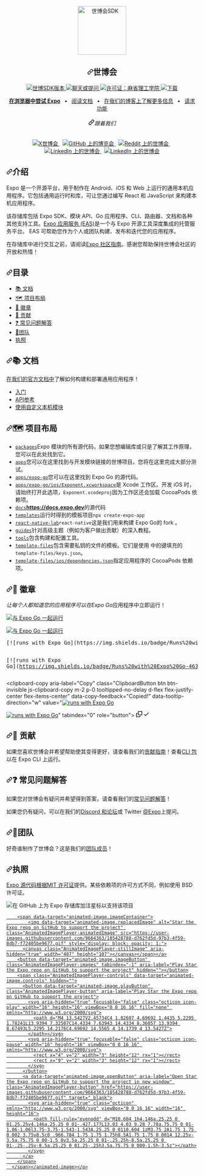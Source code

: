 <div class="Box-sc-g0xbh4-0 bJMeLZ js-snippet-clipboard-copy-unpositioned" data-hpc="true"><article class="markdown-body entry-content container-lg" itemprop="text">
<p align="center" dir="auto">
  <a href="https://expo.dev/" rel="nofollow">
    <img alt="世博会SDK" height="128" src="/expo/expo/raw/main/.github/resources/banner.png" style="max-width: 100%;">
    </a></p><h1 align="center" tabindex="-1" dir="auto"><a id="user-content-expo" class="anchor" aria-hidden="true" tabindex="-1" href="#expo"><svg class="octicon octicon-link" viewBox="0 0 16 16" version="1.1" width="16" height="16" aria-hidden="true"><path d="m7.775 3.275 1.25-1.25a3.5 3.5 0 1 1 4.95 4.95l-2.5 2.5a3.5 3.5 0 0 1-4.95 0 .751.751 0 0 1 .018-1.042.751.751 0 0 1 1.042-.018 1.998 1.998 0 0 0 2.83 0l2.5-2.5a2.002 2.002 0 0 0-2.83-2.83l-1.25 1.25a.751.751 0 0 1-1.042-.018.751.751 0 0 1-.018-1.042Zm-4.69 9.64a1.998 1.998 0 0 0 2.83 0l1.25-1.25a.751.751 0 0 1 1.042.018.751.751 0 0 1 .018 1.042l-1.25 1.25a3.5 3.5 0 1 1-4.95-4.95l2.5-2.5a3.5 3.5 0 0 1 4.95 0 .751.751 0 0 1-.018 1.042.751.751 0 0 1-1.042.018 1.998 1.998 0 0 0-2.83 0l-2.5 2.5a1.998 1.998 0 0 0 0 2.83Z"></path></svg></a><font style="vertical-align: inherit;"><font style="vertical-align: inherit;">世博会</font></font></h1>
  
<p dir="auto"></p>
<p align="center" dir="auto">
   <a aria-label="SDK版本" href="https://www.npmjs.com/package/expo" rel="nofollow">
    <img alt="世博SDK版本" src="https://camo.githubusercontent.com/5221b39b7eb706ed6ec7f24bd9cfaa381df309bd410fe39d67a2ea2d1f03a02d/68747470733a2f2f696d672e736869656c64732e696f2f6e706d2f762f6578706f2e7376673f7374796c653d666c61742d737175617265266c6162656c3d53444b266c6162656c436f6c6f723d30303030303026636f6c6f723d343633304542" data-canonical-src="https://img.shields.io/npm/v/expo.svg?style=flat-square&amp;label=SDK&amp;labelColor=000000&amp;color=4630EB" style="max-width: 100%;">
  </a>
  <a aria-label="聊天或提问" href="https://chat.expo.dev" rel="nofollow">
    <img alt="聊天或提问" src="https://camo.githubusercontent.com/983998f29a0f2d7f285bd248fbb248357cb64ec6e65ad00594eb504af0a2a32a/68747470733a2f2f696d672e736869656c64732e696f2f646973636f72642f3639353431313233323835363939373936382e7376673f7374796c653d666c61742d737175617265266c6162656c436f6c6f723d30303030303026636f6c6f723d343633304542266c6f676f3d646973636f7264266c6f676f436f6c6f723d464646464646266c6162656c3d43686174253230776974682532307573" data-canonical-src="https://img.shields.io/discord/695411232856997968.svg?style=flat-square&amp;labelColor=000000&amp;color=4630EB&amp;logo=discord&amp;logoColor=FFFFFF&amp;label=Chat%20with%20us" style="max-width: 100%;">
  </a>
  <a aria-label="世博会免费使用" href="https://github.com/expo/expo/blob/main/LICENSE">
    <img alt="许可证：麻省理工学院" src="https://camo.githubusercontent.com/a563476c69bcdfcc04a38170be80df76bad25156a1e417c3e15ee091e4802c12/68747470733a2f2f696d672e736869656c64732e696f2f62616467652f4c6963656e73652d4d49542d737563636573732e7376673f7374796c653d666c61742d73717561726526636f6c6f723d333343433132" data-canonical-src="https://img.shields.io/badge/License-MIT-success.svg?style=flat-square&amp;color=33CC12" style="max-width: 100%;">
  </a>
  <a aria-label="展会下载" href="http://www.npmtrends.com/expo" rel="nofollow">
    <img alt="下载" src="https://camo.githubusercontent.com/ebfd305a1c9e216d33568ee1ee201f8d3fbdf6053805e004f0ad0b52fc5fce10/68747470733a2f2f696d672e736869656c64732e696f2f6e706d2f646d2f6578706f2e7376673f7374796c653d666c61742d737175617265266c6162656c436f6c6f723d6772617926636f6c6f723d333343433132266c6162656c3d446f776e6c6f616473" data-canonical-src="https://img.shields.io/npm/dm/expo.svg?style=flat-square&amp;labelColor=gray&amp;color=33CC12&amp;label=Downloads" style="max-width: 100%;">
  </a>
</p>
<p align="center" dir="auto">
  <a aria-label="尝试世博会和零食" href="https://snack.expo.dev" rel="nofollow"><b><font style="vertical-align: inherit;"><font style="vertical-align: inherit;">在浏览器中尝试 Expo</font></font></b></a><font style="vertical-align: inherit;"><font style="vertical-align: inherit;"> 
&ensp;•&ensp;
  </font></font><a aria-label="世博会文件" href="https://docs.expo.dev" rel="nofollow"><font style="vertical-align: inherit;"><font style="vertical-align: inherit;">阅读文档</font></font></a><font style="vertical-align: inherit;"><font style="vertical-align: inherit;">
&ensp;•&ensp;
  </font></font><a aria-label="世博会文件" href="https://blog.expo.dev" rel="nofollow"><font style="vertical-align: inherit;"><font style="vertical-align: inherit;">在我们的博客上了解更多信息</font></font></a><font style="vertical-align: inherit;"><font style="vertical-align: inherit;">
&ensp;•&ensp;
  </font></font><a aria-label="世博会文件" href="https://expo.canny.io/feature-requests" rel="nofollow"><font style="vertical-align: inherit;"><font style="vertical-align: inherit;">请求功能</font></font></a>
</p>
<h6 align="center" tabindex="-1" dir="auto"><a id="user-content-follow-us-on" class="anchor" aria-hidden="true" tabindex="-1" href="#follow-us-on"><svg class="octicon octicon-link" viewBox="0 0 16 16" version="1.1" width="16" height="16" aria-hidden="true"><path d="m7.775 3.275 1.25-1.25a3.5 3.5 0 1 1 4.95 4.95l-2.5 2.5a3.5 3.5 0 0 1-4.95 0 .751.751 0 0 1 .018-1.042.751.751 0 0 1 1.042-.018 1.998 1.998 0 0 0 2.83 0l2.5-2.5a2.002 2.002 0 0 0-2.83-2.83l-1.25 1.25a.751.751 0 0 1-1.042-.018.751.751 0 0 1-.018-1.042Zm-4.69 9.64a1.998 1.998 0 0 0 2.83 0l1.25-1.25a.751.751 0 0 1 1.042.018.751.751 0 0 1 .018 1.042l-1.25 1.25a3.5 3.5 0 1 1-4.95-4.95l2.5-2.5a3.5 3.5 0 0 1 4.95 0 .751.751 0 0 1-.018 1.042.751.751 0 0 1-1.042.018 1.998 1.998 0 0 0-2.83 0l-2.5 2.5a1.998 1.998 0 0 0 0 2.83Z"></path></svg></a><font style="vertical-align: inherit;"><font style="vertical-align: inherit;">跟着我们</font></font></h6>
<p align="center" dir="auto">
  <a aria-label="在 X 上关注 @expo" href="https://twitter.com/intent/follow?screen_name=expo" rel="nofollow">
    <img alt="X世博会" src="https://camo.githubusercontent.com/90d600582ead821d931b3bb7b7d52c9ff985021b4a8cd6287d3ed94b12ce15f8/68747470733a2f2f696d672e736869656c64732e696f2f62616467652f582d3030303030303f7374796c653d666f722d7468652d6261646765266c6f676f3d78266c6f676f436f6c6f723d7768697465" data-canonical-src="https://img.shields.io/badge/X-000000?style=for-the-badge&amp;logo=x&amp;logoColor=white" style="max-width: 100%;">
  </a>&nbsp;
  <a aria-label="在 GitHub 上关注 @expo" href="https://github.com/expo">
    <img alt="GitHub 上的博览会" src="https://camo.githubusercontent.com/ebeada5e03d78ea21e211cd210f33bd5e9e13afdf3be9655dcfc7ad42462c259/68747470733a2f2f696d672e736869656c64732e696f2f62616467652f4769744875622d3232323232323f7374796c653d666f722d7468652d6261646765266c6f676f3d676974687562266c6f676f436f6c6f723d7768697465" data-canonical-src="https://img.shields.io/badge/GitHub-222222?style=for-the-badge&amp;logo=github&amp;logoColor=white" style="max-width: 100%;">
  </a>&nbsp;
  <a aria-label="在 Reddit 上关注@expo" href="https://www.reddit.com/r/expo/" rel="nofollow">
    <img alt="Reddit 上的世博会" src="https://camo.githubusercontent.com/b85dfe5395698cf1f277d69c420bcd3d5a1e2f0105e46dc77601b109614b1974/68747470733a2f2f696d672e736869656c64732e696f2f62616467652f5265646469742d4646343530303f7374796c653d666f722d7468652d6261646765266c6f676f3d726564646974266c6f676f436f6c6f723d7768697465" data-canonical-src="https://img.shields.io/badge/Reddit-FF4500?style=for-the-badge&amp;logo=reddit&amp;logoColor=white" style="max-width: 100%;">
  </a>&nbsp;
  <a aria-label="在 Bluesky 上关注 @expo" href="https://bsky.app/profile/expo.dev" rel="nofollow">
    <img alt="LinkedIn 上的世博会" src="https://camo.githubusercontent.com/6db93f8a45ac196b4991b2ec675240bc506f5869d6ba5b6011a6d2406b2cc417/68747470733a2f2f696d672e736869656c64732e696f2f62616467652f426c7565736b792d3144413146323f7374796c653d666f722d7468652d6261646765266c6f676f3d626c7565736b79266c6f676f436f6c6f723d7768697465" data-canonical-src="https://img.shields.io/badge/Bluesky-1DA1F2?style=for-the-badge&amp;logo=bluesky&amp;logoColor=white" style="max-width: 100%;">
  </a>&nbsp;
  <a aria-label="在 LinkedIn 上关注@expo" href="https://www.linkedin.com/company/expo-dev" rel="nofollow">
    <img alt="LinkedIn 上的世博会" src="https://camo.githubusercontent.com/591c02e8ff595d43e0b35b1b29aed639a7154b959cd8f8c854b9e176d885b094/68747470733a2f2f696d672e736869656c64732e696f2f62616467652f4c696e6b6564496e2d3030373742353f7374796c653d666f722d7468652d6261646765266c6f676f3d6c696e6b6564696e266c6f676f436f6c6f723d7768697465" data-canonical-src="https://img.shields.io/badge/LinkedIn-0077B5?style=for-the-badge&amp;logo=linkedin&amp;logoColor=white" style="max-width: 100%;">
  </a>
</p>
<h2 tabindex="-1" dir="auto"><a id="user-content-introduction" class="anchor" aria-hidden="true" tabindex="-1" href="#introduction"><svg class="octicon octicon-link" viewBox="0 0 16 16" version="1.1" width="16" height="16" aria-hidden="true"><path d="m7.775 3.275 1.25-1.25a3.5 3.5 0 1 1 4.95 4.95l-2.5 2.5a3.5 3.5 0 0 1-4.95 0 .751.751 0 0 1 .018-1.042.751.751 0 0 1 1.042-.018 1.998 1.998 0 0 0 2.83 0l2.5-2.5a2.002 2.002 0 0 0-2.83-2.83l-1.25 1.25a.751.751 0 0 1-1.042-.018.751.751 0 0 1-.018-1.042Zm-4.69 9.64a1.998 1.998 0 0 0 2.83 0l1.25-1.25a.751.751 0 0 1 1.042.018.751.751 0 0 1 .018 1.042l-1.25 1.25a3.5 3.5 0 1 1-4.95-4.95l2.5-2.5a3.5 3.5 0 0 1 4.95 0 .751.751 0 0 1-.018 1.042.751.751 0 0 1-1.042.018 1.998 1.998 0 0 0-2.83 0l-2.5 2.5a1.998 1.998 0 0 0 0 2.83Z"></path></svg></a><font style="vertical-align: inherit;"><font style="vertical-align: inherit;">介绍</font></font></h2>
<p dir="auto"><font style="vertical-align: inherit;"><font style="vertical-align: inherit;">Expo 是一个开源平台，用于制作在 Android、iOS 和 Web 上运行的通用本机应用程序。它包括通用运行时和库，可让您通过编写 React 和 JavaScript 来构建本机应用程序。</font></font></p>
<p dir="auto"><font style="vertical-align: inherit;"><font style="vertical-align: inherit;">该存储库包括 Expo SDK、模块 API、Go 应用程序、CLI、路由器、文档和各种其他支持工具。</font></font><a href="https://expo.dev/eas" rel="nofollow"><font style="vertical-align: inherit;"><font style="vertical-align: inherit;">Expo 应用服务 (EAS)</font></font></a><font style="vertical-align: inherit;"><font style="vertical-align: inherit;">是一个与 Expo 开源工具深度集成的托管服务平台。 EAS 可帮助您作为个人或团队构建、发布和迭代您的应用程序。</font></font></p>
<p dir="auto"><font style="vertical-align: inherit;"><font style="vertical-align: inherit;">在存储库中进行交互之前，</font><font style="vertical-align: inherit;">请阅读</font></font><a href="https://expo.dev/guidelines" rel="nofollow"><font style="vertical-align: inherit;"><font style="vertical-align: inherit;">Expo 社区指南</font></font></a><font style="vertical-align: inherit;"><font style="vertical-align: inherit;">。感谢您帮助保持世博会社区的开放和热情！</font></font></p>
<h2 tabindex="-1" dir="auto"><a id="user-content-table-of-contents" class="anchor" aria-hidden="true" tabindex="-1" href="#table-of-contents"><svg class="octicon octicon-link" viewBox="0 0 16 16" version="1.1" width="16" height="16" aria-hidden="true"><path d="m7.775 3.275 1.25-1.25a3.5 3.5 0 1 1 4.95 4.95l-2.5 2.5a3.5 3.5 0 0 1-4.95 0 .751.751 0 0 1 .018-1.042.751.751 0 0 1 1.042-.018 1.998 1.998 0 0 0 2.83 0l2.5-2.5a2.002 2.002 0 0 0-2.83-2.83l-1.25 1.25a.751.751 0 0 1-1.042-.018.751.751 0 0 1-.018-1.042Zm-4.69 9.64a1.998 1.998 0 0 0 2.83 0l1.25-1.25a.751.751 0 0 1 1.042.018.751.751 0 0 1 .018 1.042l-1.25 1.25a3.5 3.5 0 1 1-4.95-4.95l2.5-2.5a3.5 3.5 0 0 1 4.95 0 .751.751 0 0 1-.018 1.042.751.751 0 0 1-1.042.018 1.998 1.998 0 0 0-2.83 0l-2.5 2.5a1.998 1.998 0 0 0 0 2.83Z"></path></svg></a><font style="vertical-align: inherit;"><font style="vertical-align: inherit;">目录</font></font></h2>
<ul dir="auto">
<li><a href="#-documentation"><font style="vertical-align: inherit;"><font style="vertical-align: inherit;">📚 文档</font></font></a></li>
<li><a href="#-project-layout"><font style="vertical-align: inherit;"><font style="vertical-align: inherit;">🗺 项目布局</font></font></a></li>
<li><a href="#-badges"><font style="vertical-align: inherit;"><font style="vertical-align: inherit;">🏅 徽章</font></font></a></li>
<li><a href="#-contributing"><font style="vertical-align: inherit;"><font style="vertical-align: inherit;">👏 贡献</font></font></a></li>
<li><a href="#-faq"><font style="vertical-align: inherit;"><font style="vertical-align: inherit;">❓ 常见问题解答</font></font></a></li>
<li><a href="#-the-team"><font style="vertical-align: inherit;"><font style="vertical-align: inherit;">💙团队</font></font></a></li>
<li><a href="#license"><font style="vertical-align: inherit;"><font style="vertical-align: inherit;">执照</font></font></a></li>
</ul>
<h2 tabindex="-1" dir="auto"><a id="user-content--documentation" class="anchor" aria-hidden="true" tabindex="-1" href="#-documentation"><svg class="octicon octicon-link" viewBox="0 0 16 16" version="1.1" width="16" height="16" aria-hidden="true"><path d="m7.775 3.275 1.25-1.25a3.5 3.5 0 1 1 4.95 4.95l-2.5 2.5a3.5 3.5 0 0 1-4.95 0 .751.751 0 0 1 .018-1.042.751.751 0 0 1 1.042-.018 1.998 1.998 0 0 0 2.83 0l2.5-2.5a2.002 2.002 0 0 0-2.83-2.83l-1.25 1.25a.751.751 0 0 1-1.042-.018.751.751 0 0 1-.018-1.042Zm-4.69 9.64a1.998 1.998 0 0 0 2.83 0l1.25-1.25a.751.751 0 0 1 1.042.018.751.751 0 0 1 .018 1.042l-1.25 1.25a3.5 3.5 0 1 1-4.95-4.95l2.5-2.5a3.5 3.5 0 0 1 4.95 0 .751.751 0 0 1-.018 1.042.751.751 0 0 1-1.042.018 1.998 1.998 0 0 0-2.83 0l-2.5 2.5a1.998 1.998 0 0 0 0 2.83Z"></path></svg></a><font style="vertical-align: inherit;"><font style="vertical-align: inherit;">📚 文档</font></font></h2>
<p dir="auto"><font style="vertical-align: inherit;"><a aria-label="世博会文件" href="https://docs.expo.dev" rel="nofollow"><font style="vertical-align: inherit;">在我们的官方文档中</font></a><font style="vertical-align: inherit;">了解如何构建和部署通用应用程序！</font></font><a aria-label="世博会文件" href="https://docs.expo.dev" rel="nofollow"><font style="vertical-align: inherit;"></font></a></p>
<ul dir="auto">
<li><a href="https://docs.expo.dev/" rel="nofollow"><font style="vertical-align: inherit;"><font style="vertical-align: inherit;">入门</font></font></a></li>
<li><a href="https://docs.expo.dev/versions/latest/" rel="nofollow"><font style="vertical-align: inherit;"><font style="vertical-align: inherit;">API参考</font></font></a></li>
<li><a href="https://docs.expo.dev/workflow/customizing/" rel="nofollow"><font style="vertical-align: inherit;"><font style="vertical-align: inherit;">使用自定义本机模块</font></font></a></li>
</ul>
<h2 tabindex="-1" dir="auto"><a id="user-content--project-layout" class="anchor" aria-hidden="true" tabindex="-1" href="#-project-layout"><svg class="octicon octicon-link" viewBox="0 0 16 16" version="1.1" width="16" height="16" aria-hidden="true"><path d="m7.775 3.275 1.25-1.25a3.5 3.5 0 1 1 4.95 4.95l-2.5 2.5a3.5 3.5 0 0 1-4.95 0 .751.751 0 0 1 .018-1.042.751.751 0 0 1 1.042-.018 1.998 1.998 0 0 0 2.83 0l2.5-2.5a2.002 2.002 0 0 0-2.83-2.83l-1.25 1.25a.751.751 0 0 1-1.042-.018.751.751 0 0 1-.018-1.042Zm-4.69 9.64a1.998 1.998 0 0 0 2.83 0l1.25-1.25a.751.751 0 0 1 1.042.018.751.751 0 0 1 .018 1.042l-1.25 1.25a3.5 3.5 0 1 1-4.95-4.95l2.5-2.5a3.5 3.5 0 0 1 4.95 0 .751.751 0 0 1-.018 1.042.751.751 0 0 1-1.042.018 1.998 1.998 0 0 0-2.83 0l-2.5 2.5a1.998 1.998 0 0 0 0 2.83Z"></path></svg></a><font style="vertical-align: inherit;"><font style="vertical-align: inherit;">🗺 项目布局</font></font></h2>
<ul dir="auto">
<li><a href="/expo/expo/blob/main/packages"><code>packages</code></a><font style="vertical-align: inherit;"><font style="vertical-align: inherit;">Expo 模块的所有源代码，如果您想编辑库或只是了解其工作原理，您可以在此处找到它。</font></font></li>
<li><a href="/expo/expo/blob/main/apps"><code>apps</code></a><font style="vertical-align: inherit;"><font style="vertical-align: inherit;">您可以在这里找到与开发模块链接的世博项目。您将在这里完成大部分测试。</font></font></li>
<li><a href="/expo/expo/blob/main/apps/expo-go"><code>apps/expo-go</code></a><font style="vertical-align: inherit;"><font style="vertical-align: inherit;">您可以在这里找到 Expo Go 的源代码。</font></font></li>
<li><a href="/expo/expo/blob/main/ios"><code>apps/expo-go/ios/Exponent.xcworkspace</code></a><font style="vertical-align: inherit;"><font style="vertical-align: inherit;">是 Xcode 工作区。开发 iOS 时，请始终打开此选项，</font></font><code>Exponent.xcodeproj</code><font style="vertical-align: inherit;"><font style="vertical-align: inherit;">因为工作区还会加载 CocoaPods 依赖项。</font></font></li>
<li><a href="/expo/expo/blob/main/docs"><code>docs</code></a><font style="vertical-align: inherit;"><strong><a href="https://docs.expo.dev" rel="nofollow"><font style="vertical-align: inherit;">https://docs.expo.dev</font></a></strong><font style="vertical-align: inherit;">的源代码</font></font><strong><a href="https://docs.expo.dev" rel="nofollow"><font style="vertical-align: inherit;"></font></a></strong></li>
<li><a href="/expo/expo/blob/main/templates"><code>templates</code></a><font style="vertical-align: inherit;"><font style="vertical-align: inherit;">运行时得到的模板项目</font></font><code>npx create-expo-app</code></li>
<li><a href="/expo/expo/blob/main/react-native-lab"><code>react-native-lab</code></a><font style="vertical-align: inherit;"></font><code>react-native</code><font style="vertical-align: inherit;"><font style="vertical-align: inherit;">这是我们用来构建 Expo Go</font><font style="vertical-align: inherit;">的 fork 。</font></font></li>
<li><a href="/expo/expo/blob/main/guides"><code>guides</code></a><font style="vertical-align: inherit;"><font style="vertical-align: inherit;">针对高级主题（例如为客户做出贡献）的深入教程。</font></font></li>
<li><a href="/expo/expo/blob/main/tools"><code>tools</code></a><font style="vertical-align: inherit;"><font style="vertical-align: inherit;">包含构建和配置工具。</font></font></li>
<li><a href="/expo/expo/blob/main/template-files"><code>template-files</code></a><font style="vertical-align: inherit;"><font style="vertical-align: inherit;">包含需要私钥的文件的模板。它们是使用 中的键填充的</font></font><code>template-files/keys.json</code><font style="vertical-align: inherit;"><font style="vertical-align: inherit;">。</font></font></li>
<li><a href="/expo/expo/blob/main/template-files/ios/dependencies.json"><code>template-files/ios/dependencies.json</code></a><font style="vertical-align: inherit;"><font style="vertical-align: inherit;">指定应用程序的 CocoaPods 依赖项。</font></font></li>
</ul>
<h2 tabindex="-1" dir="auto"><a id="user-content--badges" class="anchor" aria-hidden="true" tabindex="-1" href="#-badges"><svg class="octicon octicon-link" viewBox="0 0 16 16" version="1.1" width="16" height="16" aria-hidden="true"><path d="m7.775 3.275 1.25-1.25a3.5 3.5 0 1 1 4.95 4.95l-2.5 2.5a3.5 3.5 0 0 1-4.95 0 .751.751 0 0 1 .018-1.042.751.751 0 0 1 1.042-.018 1.998 1.998 0 0 0 2.83 0l2.5-2.5a2.002 2.002 0 0 0-2.83-2.83l-1.25 1.25a.751.751 0 0 1-1.042-.018.751.751 0 0 1-.018-1.042Zm-4.69 9.64a1.998 1.998 0 0 0 2.83 0l1.25-1.25a.751.751 0 0 1 1.042.018.751.751 0 0 1 .018 1.042l-1.25 1.25a3.5 3.5 0 1 1-4.95-4.95l2.5-2.5a3.5 3.5 0 0 1 4.95 0 .751.751 0 0 1-.018 1.042.751.751 0 0 1-1.042.018 1.998 1.998 0 0 0-2.83 0l-2.5 2.5a1.998 1.998 0 0 0 0 2.83Z"></path></svg></a><font style="vertical-align: inherit;"><font style="vertical-align: inherit;">🏅 徽章</font></font></h2>
<p dir="auto"><font style="vertical-align: inherit;"></font><em><font style="vertical-align: inherit;"><font style="vertical-align: inherit;">让每个人都知道您的应用程序可以在Expo Go</font></font></em><font style="vertical-align: inherit;"><font style="vertical-align: inherit;">应用程序中立即运行</font><font style="vertical-align: inherit;">！
</font></font><br></p>
<p dir="auto"><a href="https://expo.dev/client" rel="nofollow"><img src="https://camo.githubusercontent.com/326836eebe2883685b62ddf5bdbb16459caa9f56339c909718d19bdebbcc035e/68747470733a2f2f696d672e736869656c64732e696f2f62616467652f52756e73253230776974682532304578706f253230476f2d3030302e7376673f7374796c653d666c61742d737175617265266c6f676f3d4558504f266c6162656c436f6c6f723d663366336633266c6f676f436f6c6f723d303030" alt="与 Expo Go 一起运行" data-canonical-src="https://img.shields.io/badge/Runs%20with%20Expo%20Go-000.svg?style=flat-square&amp;logo=EXPO&amp;labelColor=f3f3f3&amp;logoColor=000" style="max-width: 100%;"></a></p>
<p dir="auto"><a href="https://expo.dev/client" rel="nofollow"><img src="https://camo.githubusercontent.com/ec014308cf636dc068ad1b02f638db37eaf8eca0e885a31942ae59ade0ef12b7/68747470733a2f2f696d672e736869656c64732e696f2f62616467652f52756e73253230776974682532304578706f253230476f2d3436333045422e7376673f7374796c653d666c61742d737175617265266c6f676f3d4558504f266c6162656c436f6c6f723d663366336633266c6f676f436f6c6f723d303030" alt="与 Expo Go 一起运行" data-canonical-src="https://img.shields.io/badge/Runs%20with%20Expo%20Go-4630EB.svg?style=flat-square&amp;logo=EXPO&amp;labelColor=f3f3f3&amp;logoColor=000" style="max-width: 100%;"></a></p>
<div class="highlight highlight-text-md notranslate position-relative overflow-auto" dir="auto"><pre><span class="pl-s">[</span><span class="pl-s">![</span>runs with Expo Go<span class="pl-s">]</span><span class="pl-s">(</span><span class="pl-corl">https://img.shields.io/badge/Runs%20with%20Expo%20Go-000.svg?style=flat-square&amp;logo=EXPO&amp;labelColor=f3f3f3&amp;logoColor=000</span><span class="pl-s">)]</span><span class="pl-s">(</span><span class="pl-corl">https://expo.dev/client</span><span class="pl-s">)</span>

<span class="pl-s">[</span><span class="pl-s">![</span>runs with Expo Go<span class="pl-s">]</span><span class="pl-s">(</span><span class="pl-corl">https://img.shields.io/badge/Runs%20with%20Expo%20Go-4630EB.svg?style=flat-square&amp;logo=EXPO&amp;labelColor=f3f3f3&amp;logoColor=000</span><span class="pl-s">)]</span><span class="pl-s">(</span><span class="pl-corl">https://expo.dev/client</span><span class="pl-s">)</span></pre><div class="zeroclipboard-container">
    <clipboard-copy aria-label="Copy" class="ClipboardButton btn btn-invisible js-clipboard-copy m-2 p-0 tooltipped-no-delay d-flex flex-justify-center flex-items-center" data-copy-feedback="Copied!" data-tooltip-direction="w" value="[![runs with Expo Go](https://img.shields.io/badge/Runs%20with%20Expo%20Go-000.svg?style=flat-square&amp;logo=EXPO&amp;labelColor=f3f3f3&amp;logoColor=000)](https://expo.dev/client)

[![runs with Expo Go](https://img.shields.io/badge/Runs%20with%20Expo%20Go-4630EB.svg?style=flat-square&amp;logo=EXPO&amp;labelColor=f3f3f3&amp;logoColor=000)](https://expo.dev/client)" tabindex="0" role="button">
      <svg aria-hidden="true" height="16" viewBox="0 0 16 16" version="1.1" width="16" data-view-component="true" class="octicon octicon-copy js-clipboard-copy-icon">
    <path d="M0 6.75C0 5.784.784 5 1.75 5h1.5a.75.75 0 0 1 0 1.5h-1.5a.25.25 0 0 0-.25.25v7.5c0 .138.112.25.25.25h7.5a.25.25 0 0 0 .25-.25v-1.5a.75.75 0 0 1 1.5 0v1.5A1.75 1.75 0 0 1 9.25 16h-7.5A1.75 1.75 0 0 1 0 14.25Z"></path><path d="M5 1.75C5 .784 5.784 0 6.75 0h7.5C15.216 0 16 .784 16 1.75v7.5A1.75 1.75 0 0 1 14.25 11h-7.5A1.75 1.75 0 0 1 5 9.25Zm1.75-.25a.25.25 0 0 0-.25.25v7.5c0 .138.112.25.25.25h7.5a.25.25 0 0 0 .25-.25v-7.5a.25.25 0 0 0-.25-.25Z"></path>
</svg>
      <svg aria-hidden="true" height="16" viewBox="0 0 16 16" version="1.1" width="16" data-view-component="true" class="octicon octicon-check js-clipboard-check-icon color-fg-success d-none">
    <path d="M13.78 4.22a.75.75 0 0 1 0 1.06l-7.25 7.25a.75.75 0 0 1-1.06 0L2.22 9.28a.751.751 0 0 1 .018-1.042.751.751 0 0 1 1.042-.018L6 10.94l6.72-6.72a.75.75 0 0 1 1.06 0Z"></path>
</svg>
    </clipboard-copy>
  </div></div>
<h2 tabindex="-1" dir="auto"><a id="user-content--contributing" class="anchor" aria-hidden="true" tabindex="-1" href="#-contributing"><svg class="octicon octicon-link" viewBox="0 0 16 16" version="1.1" width="16" height="16" aria-hidden="true"><path d="m7.775 3.275 1.25-1.25a3.5 3.5 0 1 1 4.95 4.95l-2.5 2.5a3.5 3.5 0 0 1-4.95 0 .751.751 0 0 1 .018-1.042.751.751 0 0 1 1.042-.018 1.998 1.998 0 0 0 2.83 0l2.5-2.5a2.002 2.002 0 0 0-2.83-2.83l-1.25 1.25a.751.751 0 0 1-1.042-.018.751.751 0 0 1-.018-1.042Zm-4.69 9.64a1.998 1.998 0 0 0 2.83 0l1.25-1.25a.751.751 0 0 1 1.042.018.751.751 0 0 1 .018 1.042l-1.25 1.25a3.5 3.5 0 1 1-4.95-4.95l2.5-2.5a3.5 3.5 0 0 1 4.95 0 .751.751 0 0 1-.018 1.042.751.751 0 0 1-1.042.018 1.998 1.998 0 0 0-2.83 0l-2.5 2.5a1.998 1.998 0 0 0 0 2.83Z"></path></svg></a><font style="vertical-align: inherit;"><font style="vertical-align: inherit;">👏 贡献</font></font></h2>
<p dir="auto"><font style="vertical-align: inherit;"><font style="vertical-align: inherit;">如果您喜欢世博会并希望帮助使其变得更好，请查看我们的</font></font><a href="/expo/expo/blob/main/CONTRIBUTING.md"><font style="vertical-align: inherit;"><font style="vertical-align: inherit;">贡献指南</font></font></a><font style="vertical-align: inherit;"><font style="vertical-align: inherit;">！查看</font></font><a href="https://github.com/expo/expo/tree/main/packages/%40expo/cli"><font style="vertical-align: inherit;"><font style="vertical-align: inherit;">CLI 包</font></font></a><font style="vertical-align: inherit;"><font style="vertical-align: inherit;">以在 Expo CLI 上运行。</font></font></p>
<h2 tabindex="-1" dir="auto"><a id="user-content--faq" class="anchor" aria-hidden="true" tabindex="-1" href="#-faq"><svg class="octicon octicon-link" viewBox="0 0 16 16" version="1.1" width="16" height="16" aria-hidden="true"><path d="m7.775 3.275 1.25-1.25a3.5 3.5 0 1 1 4.95 4.95l-2.5 2.5a3.5 3.5 0 0 1-4.95 0 .751.751 0 0 1 .018-1.042.751.751 0 0 1 1.042-.018 1.998 1.998 0 0 0 2.83 0l2.5-2.5a2.002 2.002 0 0 0-2.83-2.83l-1.25 1.25a.751.751 0 0 1-1.042-.018.751.751 0 0 1-.018-1.042Zm-4.69 9.64a1.998 1.998 0 0 0 2.83 0l1.25-1.25a.751.751 0 0 1 1.042.018.751.751 0 0 1 .018 1.042l-1.25 1.25a3.5 3.5 0 1 1-4.95-4.95l2.5-2.5a3.5 3.5 0 0 1 4.95 0 .751.751 0 0 1-.018 1.042.751.751 0 0 1-1.042.018 1.998 1.998 0 0 0-2.83 0l-2.5 2.5a1.998 1.998 0 0 0 0 2.83Z"></path></svg></a><font style="vertical-align: inherit;"><font style="vertical-align: inherit;">❓ 常见问题解答</font></font></h2>
<p dir="auto"><font style="vertical-align: inherit;"><font style="vertical-align: inherit;">如果您对世博会有疑问并希望得到答案，请查看我们的</font></font><a href="https://docs.expo.dev/versions/latest/introduction/faq/" rel="nofollow"><font style="vertical-align: inherit;"><font style="vertical-align: inherit;">常见问题解答</font></font></a><font style="vertical-align: inherit;"><font style="vertical-align: inherit;">！</font></font></p>
<p dir="auto"><font style="vertical-align: inherit;"><font style="vertical-align: inherit;">如果您仍有疑问，可以在我们的</font></font><a href="https://chat.expo.dev" rel="nofollow"><font style="vertical-align: inherit;"><font style="vertical-align: inherit;">Discord 和论坛</font></font></a><font style="vertical-align: inherit;"><font style="vertical-align: inherit;">或 Twitter </font></font><a href="https://twitter.com/expo" rel="nofollow"><font style="vertical-align: inherit;"><font style="vertical-align: inherit;">@Expo</font></font></a><font style="vertical-align: inherit;"><font style="vertical-align: inherit;">上提问。</font></font></p>
<h2 tabindex="-1" dir="auto"><a id="user-content--the-team" class="anchor" aria-hidden="true" tabindex="-1" href="#-the-team"><svg class="octicon octicon-link" viewBox="0 0 16 16" version="1.1" width="16" height="16" aria-hidden="true"><path d="m7.775 3.275 1.25-1.25a3.5 3.5 0 1 1 4.95 4.95l-2.5 2.5a3.5 3.5 0 0 1-4.95 0 .751.751 0 0 1 .018-1.042.751.751 0 0 1 1.042-.018 1.998 1.998 0 0 0 2.83 0l2.5-2.5a2.002 2.002 0 0 0-2.83-2.83l-1.25 1.25a.751.751 0 0 1-1.042-.018.751.751 0 0 1-.018-1.042Zm-4.69 9.64a1.998 1.998 0 0 0 2.83 0l1.25-1.25a.751.751 0 0 1 1.042.018.751.751 0 0 1 .018 1.042l-1.25 1.25a3.5 3.5 0 1 1-4.95-4.95l2.5-2.5a3.5 3.5 0 0 1 4.95 0 .751.751 0 0 1-.018 1.042.751.751 0 0 1-1.042.018 1.998 1.998 0 0 0-2.83 0l-2.5 2.5a1.998 1.998 0 0 0 0 2.83Z"></path></svg></a><font style="vertical-align: inherit;"><font style="vertical-align: inherit;">💙团队</font></font></h2>
<p dir="auto"><font style="vertical-align: inherit;"><font style="vertical-align: inherit;">好奇谁制作了世博会？这是我们的</font></font><a href="https://expo.dev/about" rel="nofollow"><font style="vertical-align: inherit;"><font style="vertical-align: inherit;">团队成员</font></font></a><font style="vertical-align: inherit;"><font style="vertical-align: inherit;">！</font></font></p>
<h2 tabindex="-1" dir="auto"><a id="user-content-license" class="anchor" aria-hidden="true" tabindex="-1" href="#license"><svg class="octicon octicon-link" viewBox="0 0 16 16" version="1.1" width="16" height="16" aria-hidden="true"><path d="m7.775 3.275 1.25-1.25a3.5 3.5 0 1 1 4.95 4.95l-2.5 2.5a3.5 3.5 0 0 1-4.95 0 .751.751 0 0 1 .018-1.042.751.751 0 0 1 1.042-.018 1.998 1.998 0 0 0 2.83 0l2.5-2.5a2.002 2.002 0 0 0-2.83-2.83l-1.25 1.25a.751.751 0 0 1-1.042-.018.751.751 0 0 1-.018-1.042Zm-4.69 9.64a1.998 1.998 0 0 0 2.83 0l1.25-1.25a.751.751 0 0 1 1.042.018.751.751 0 0 1 .018 1.042l-1.25 1.25a3.5 3.5 0 1 1-4.95-4.95l2.5-2.5a3.5 3.5 0 0 1 4.95 0 .751.751 0 0 1-.018 1.042.751.751 0 0 1-1.042.018 1.998 1.998 0 0 0-2.83 0l-2.5 2.5a1.998 1.998 0 0 0 0 2.83Z"></path></svg></a><font style="vertical-align: inherit;"><font style="vertical-align: inherit;">执照</font></font></h2>
<p dir="auto"><font style="vertical-align: inherit;"></font><a href="/expo/expo/blob/main/LICENSE"><font style="vertical-align: inherit;"><font style="vertical-align: inherit;">Expo 源代码根据MIT 许可证</font></font></a><font style="vertical-align: inherit;"><font style="vertical-align: inherit;">提供</font><font style="vertical-align: inherit;">。某些依赖项的许可方式不同，例如使用 BSD 许可证。</font></font></p>
<p dir="auto"><animated-image data-catalyst="" style="width: 50%;"><a target="_blank" rel="noopener noreferrer nofollow" href="https://user-images.githubusercontent.com/9664363/185428788-d762fd5d-97b3-4f59-8db7-f72405be9677.gif" data-target="animated-image.originalLink"><img alt="在 GitHub 上为 Expo 存储库加注星标以支持该项目" src="https://user-images.githubusercontent.com/9664363/185428788-d762fd5d-97b3-4f59-8db7-f72405be9677.gif" style="max-width: 100%; display: inline-block;" data-target="animated-image.originalImage"></a>
      <span class="AnimatedImagePlayer" data-target="animated-image.player" hidden="">
        <a data-target="animated-image.replacedLink" class="AnimatedImagePlayer-images" href="https://user-images.githubusercontent.com/9664363/185428788-d762fd5d-97b3-4f59-8db7-f72405be9677.gif" target="_blank">
          
        <span data-target="animated-image.imageContainer">
            <img data-target="animated-image.replacedImage" alt="Star the Expo repo on GitHub to support the project" class="AnimatedImagePlayer-animatedImage" src="https://user-images.githubusercontent.com/9664363/185428788-d762fd5d-97b3-4f59-8db7-f72405be9677.gif" style="display: block; opacity: 1;">
          <canvas class="AnimatedImagePlayer-stillImage" aria-hidden="true" width="407" height="107"></canvas></span></a>
        <button data-target="animated-image.imageButton" class="AnimatedImagePlayer-images" tabindex="-1" aria-label="Play Star the Expo repo on GitHub to support the project" hidden=""></button>
        <span class="AnimatedImagePlayer-controls" data-target="animated-image.controls" hidden="">
          <button data-target="animated-image.playButton" class="AnimatedImagePlayer-button" aria-label="Play Star the Expo repo on GitHub to support the project">
            <svg aria-hidden="true" focusable="false" class="octicon icon-play" width="16" height="16" viewBox="0 0 16 16" fill="none" xmlns="http://www.w3.org/2000/svg">
              <path d="M4 13.5427V2.45734C4 1.82607 4.69692 1.4435 5.2295 1.78241L13.9394 7.32507C14.4334 7.63943 14.4334 8.36057 13.9394 8.67493L5.2295 14.2176C4.69692 14.5565 4 14.1739 4 13.5427Z">
            </path></svg>
            <svg aria-hidden="true" focusable="false" class="octicon icon-pause" width="16" height="16" viewBox="0 0 16 16" xmlns="http://www.w3.org/2000/svg">
              <rect x="4" y="2" width="3" height="12" rx="1"></rect>
              <rect x="9" y="2" width="3" height="12" rx="1"></rect>
            </svg>
          </button>
          <a data-target="animated-image.openButton" aria-label="Open Star the Expo repo on GitHub to support the project in new window" class="AnimatedImagePlayer-button" href="https://user-images.githubusercontent.com/9664363/185428788-d762fd5d-97b3-4f59-8db7-f72405be9677.gif" target="_blank">
            <svg aria-hidden="true" class="octicon" xmlns="http://www.w3.org/2000/svg" viewBox="0 0 16 16" width="16" height="16">
              <path fill-rule="evenodd" d="M10.604 1h4.146a.25.25 0 01.25.25v4.146a.25.25 0 01-.427.177L13.03 4.03 9.28 7.78a.75.75 0 01-1.06-1.06l3.75-3.75-1.543-1.543A.25.25 0 0110.604 1zM3.75 2A1.75 1.75 0 002 3.75v8.5c0 .966.784 1.75 1.75 1.75h8.5A1.75 1.75 0 0014 12.25v-3.5a.75.75 0 00-1.5 0v3.5a.25.25 0 01-.25.25h-8.5a.25.25 0 01-.25-.25v-8.5a.25.25 0 01.25-.25h3.5a.75.75 0 000-1.5h-3.5z"></path>
            </svg>
          </a>
        </span>
      </span></animated-image></p>
</article></div>
